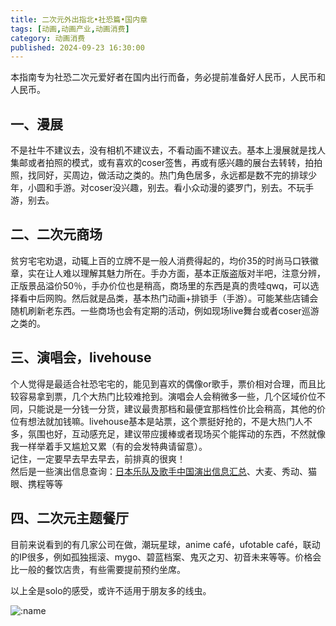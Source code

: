 ```yaml
---
title: 二次元外出指北•社恐篇•国内章
tags: [动画,动画产业,动画消费]
category: 动画消费
published: 2024-09-23 16:30:00
---
```


本指南专为社恐二次元爱好者在国内出行而备，务必提前准备好人民币，人民币和人民币。

## 一、漫展
不是社牛不建议去，没有相机不建议去，不看动画不建议去。基本上漫展就是找人集邮或者拍照的模式，或有喜欢的coser签售，再或有感兴趣的展台去转转，拍拍照，找同好，买周边，做活动之类的。热门角色居多，永远都是数不完的排球少年，小圆和手游。对coser没兴趣，别去。看小众动漫的婆罗门，别去。不玩手游，别去。

## 二、二次元商场
贫穷宅宅劝退，动辄上百的立牌不是一般人消费得起的，均价35的时尚马口铁徽章，实在让人难以理解其魅力所在。手办方面，基本正版盗版对半吧，注意分辨，正版景品溢价50％，手办价位也是稍高，商场里的东西是真的贵哇qwq，可以选择看中后网购。然后就是品类，基本热门动画+排锁手（手游）。可能某些店铺会随机刷新老东西。一些商场也会有定期的活动，例如现场live舞台或者coser巡游之类的。

## 三、演唱会，livehouse
个人觉得是最适合社恐宅宅的，能见到喜欢的偶像or歌手，票价相对合理，而且比较容易拿到票，几个大热门比较难抢到。演唱会人会稍微多一些，几个区域价位不同，只能说是一分钱一分货，建议最贵那档和最便宜那档性价比会稍高，其他的价位有想法就加钱嘛。livehouse基本是站票，这个票挺好抢的，不是大热门人不多，氛围也好，互动感充足，建议带应援棒或者现场买个能挥动的东西，不然就像我一样举着手又尴尬又累（有的会发特典请留意）。  
记住，一定要早去早去早去，前排真的很爽！  
然后是一些演出信息查询：[日本乐队及歌手中国演出信息汇总](https://timetreeapp.com/public_calendars/nonrockradio/)、大麦、秀动、猫眼、携程等等

## 四、二次元主题餐厅
目前来说看到的有几家公司在做，潮玩星球，anime café，ufotable café，联动的IP很多，例如孤独摇滚、mygo、碧蓝档案、鬼灭之刃、初音未来等等。价格会比一般的餐饮店贵，有些需要提前预约坐席。

以上全是solo的感受，或许不适用于朋友多的线虫。

![:name](https://count.getloli.com/@Mikuorz-11?theme=random)
